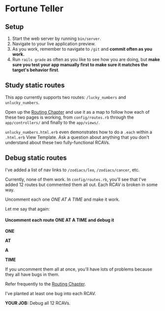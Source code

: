# Fortune Teller

## Setup

1. Start the web server by running `bin/server`.
1. Navigate to your live application preview.
1. As you work, remember to navigate to `/git` and **commit often as you work.**
1. Run `rails grade` as often as you like to see how you are doing, but **make sure you test your app manually first to make sure it matches the target's behavior first**.

## Study static routes

This app currently supports two routes: `/lucky_numbers` and `unlucky_numbers`.

Open up the [Routing Chapter](https://chapters.firstdraft.com/chapters/772) and use it as a map to follow how each of these two pages is working, from `config/routes.rb` through the `app/controllers/` and finally to the `app/views/`.

`unlucky_numbers.html.erb` even demonstrates how to do a `.each` within a `.html.erb` View Template. Ask a question about anything that you don't understand about these two fully-functional RCAVs.

## Debug static routes

I've added a list of nav links to `/zodiacs/leo`, `/zodiacs/cancer`, etc.

Currently, none of them work. In `config/routes.rb`, you'll see that I've added 12 routes but commented them all out. Each RCAV is broken in some way.

Uncomment each one *ONE AT A TIME* and make it work.

Let me say that again:

#### Uncomment each route ONE AT A TIME and debug it

**ONE**

**AT**

**A**

**TIME**

If you uncomment them all at once, you'll have lots of problems because they all have bugs in them.

Refer frequently to the [Routing Chapter](https://chapters.firstdraft.com/chapters/772).

I've planted at least one bug into each RCAV.

**YOUR JOB:** Debug all 12 RCAVs.

